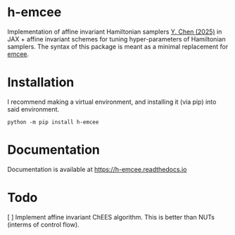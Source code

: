 # h-emcee
Implementation of affine invariant Hamiltonian samplers [Y. Chen (2025)](https://arxiv.org/abs/2505.02987) in JAX + affine invariant schemes for tuning hyper-parameters of Hamiltonian samplers. The syntax of this package is meant as a minimal replacement for [emcee](https://github.com/dfm/emcee).

# Installation
I recommend making a virtual environment, and installing it (via pip) into said environment.
```
python -m pip install h-emcee
```

# Documentation
Documentation is available at https://h-emcee.readthedocs.io

# Todo
[ ] Implement affine invariant ChEES algorithm. This is better than NUTs (interms of control flow).